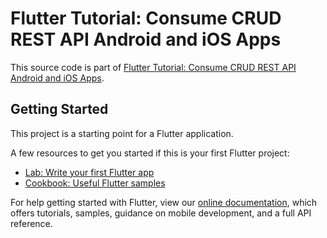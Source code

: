 # Flutter Tutorial: Consume CRUD REST API Android and iOS Apps

This source code is part of [Flutter Tutorial: Consume CRUD REST API Android and iOS Apps](https://www.djamware.com/post/5f308ef7185c336b811b362a/flutter-tutorial-consume-crud-rest-api-android-and-ios-apps).

## Getting Started

This project is a starting point for a Flutter application.

A few resources to get you started if this is your first Flutter project:

- [Lab: Write your first Flutter app](https://flutter.dev/docs/get-started/codelab)
- [Cookbook: Useful Flutter samples](https://flutter.dev/docs/cookbook)

For help getting started with Flutter, view our
[online documentation](https://flutter.dev/docs), which offers tutorials,
samples, guidance on mobile development, and a full API reference.
